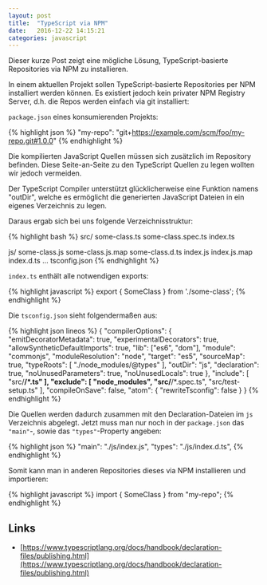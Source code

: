 ```yaml
---
layout: post
title:  "TypeScript via NPM"
date:   2016-12-22 14:15:21
categories: javascript
---
```


Dieser kurze Post zeigt eine mögliche Lösung, TypeScript-basierte Repositories via NPM zu installieren.

In einem aktuellen Projekt sollen TypeScript-basierte Repositories per NPM installiert werden können. Es existiert jedoch kein privater NPM Registry Server, d.h. die Repos werden einfach via git installiert:

`package.json` eines konsumierenden Projekts:

{% highlight json %}
"my-repo": "git+https://example.com/scm/foo/my-repo.git#1.0.0"
{% endhighlight %}

Die kompilierten JavaScript Quellen müssen sich zusätzlich im Repository befinden. Diese Seite-an-Seite zu den TypeScript Quellen zu legen wollten wir jedoch vermeiden.

Der TypeScript Compiler unterstützt glücklicherweise eine Funktion namens "outDir", welche es ermöglicht die generierten JavaScript Dateien in ein eigenes Verzeichnis zu legen.

Daraus ergab sich bei uns folgende Verzeichnisstruktur:

{% highlight bash %}
src/
  some-class.ts
  some-class.spec.ts
  index.ts

js/
  some-class.js
  some-class.js.map
  some-class.d.ts
  index.js
  index.js.map
  index.d.ts
...
tsconfig.json
{% endhighlight %}

`index.ts` enthält alle notwendigen exports:

{% highlight javascript %}
export { SomeClass } from './some-class';
{% endhighlight %}

Die `tsconfig.json` sieht folgendermaßen aus:

{% highlight json lineos %}
{
  "compilerOptions": {
    "emitDecoratorMetadata": true,
    "experimentalDecorators": true,
    "allowSyntheticDefaultImports": true,
    "lib": ["es6", "dom"],
    "module": "commonjs",
    "moduleResolution": "node",
    "target": "es5",
    "sourceMap": true,
    "typeRoots": [
      "./node_modules/@types"
    ],
    "outDir": "js",
    "declaration": true,
    "noUnusedParameters": true,
    "noUnusedLocals": true
  },
  "include": [
    "src/**/*.ts"
  ],
  "exclude": [
    "node_modules",
    "src/**/*.spec.ts",
    "src/test-setup.ts"
  ],
  "compileOnSave": false,
  "atom": {
    "rewriteTsconfig": false
  }
}
{% endhighlight %}

Die Quellen werden dadurch zusammen mit den Declaration-Dateien im `js` Verzeichnis abgelegt. Jetzt muss man nur noch in der `package.json` das `"main"`-, sowie das `"types"`-Property angeben:

{% highlight json %}
"main": "./js/index.js",
"types": "./js/index.d.ts",
{% endhighlight %}

Somit kann man in anderen Repositories dieses via NPM installieren und importieren:

{% highlight javascript %}
import { SomeClass } from "my-repo";
{% endhighlight %}


## Links

* [https://www.typescriptlang.org/docs/handbook/declaration-files/publishing.html](https://www.typescriptlang.org/docs/handbook/declaration-files/publishing.html)
